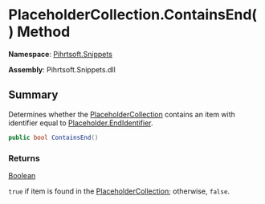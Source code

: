 # PlaceholderCollection\.ContainsEnd\(\) Method

**Namespace**: [Pihrtsoft.Snippets](../../README.md)

**Assembly**: Pihrtsoft\.Snippets\.dll

## Summary

Determines whether the [PlaceholderCollection](../README.md) contains an item with identifier equal to [Placeholder.EndIdentifier](../../Placeholder/EndIdentifier/README.md)\.

```csharp
public bool ContainsEnd()
```

### Returns

[Boolean](https://docs.microsoft.com/en-us/dotnet/api/system.boolean)

`true` if item is found in the [PlaceholderCollection](../README.md); otherwise, `false`\.